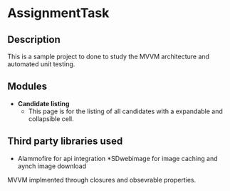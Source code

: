 # AssignmentTask
## Description

This is a sample project to done to study the MVVM architecture and automated unit testing.

## Modules

* **Candidate listing**
  * This page is for the listing of all candidates with a expandable and collapsible cell.
  
## Third party libraries used
* Alammofire for api integration
*SDwebimage for image caching and aynch image download

MVVM implmented through closures and obsevrable properties.
